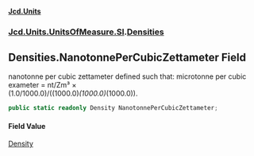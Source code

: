 #### [Jcd.Units](index.md 'index')
### [Jcd.Units.UnitsOfMeasure.SI](Jcd.Units.UnitsOfMeasure.SI.md 'Jcd.Units.UnitsOfMeasure.SI').[Densities](Densities.md 'Jcd.Units.UnitsOfMeasure.SI.Densities')

## Densities.NanotonnePerCubicZettameter Field

nanotonne per cubic zettameter defined such that: microtonne per cubic exameter = nt/Zm³ ×  
(1.0/1000.0)/((1000.0)*(1000.0)*(1000.0)).

```csharp
public static readonly Density NanotonnePerCubicZettameter;
```

#### Field Value
[Density](Density.md 'Jcd.Units.UnitTypes.Density')